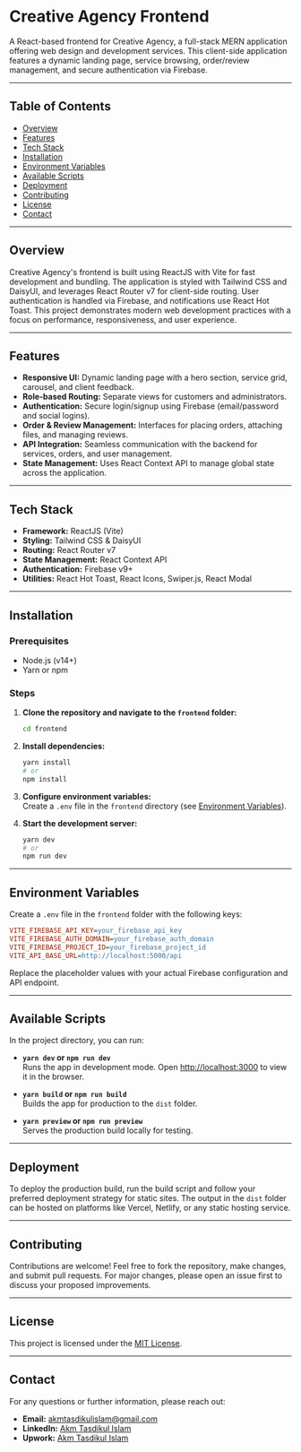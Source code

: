 # Creative Agency Frontend

A React-based frontend for Creative Agency, a full-stack MERN application offering web design and development services. This client-side application features a dynamic landing page, service browsing, order/review management, and secure authentication via Firebase.

---

## Table of Contents

- [Overview](#overview)
- [Features](#features)
- [Tech Stack](#tech-stack)
- [Installation](#installation)
- [Environment Variables](#environment-variables)
- [Available Scripts](#available-scripts)
- [Deployment](#deployment)
- [Contributing](#contributing)
- [License](#license)
- [Contact](#contact)

---

## Overview

Creative Agency's frontend is built using ReactJS with Vite for fast development and bundling. The application is styled with Tailwind CSS and DaisyUI, and leverages React Router v7 for client-side routing. User authentication is handled via Firebase, and notifications use React Hot Toast. This project demonstrates modern web development practices with a focus on performance, responsiveness, and user experience.

---

## Features

- **Responsive UI:** Dynamic landing page with a hero section, service grid, carousel, and client feedback.
- **Role-based Routing:** Separate views for customers and administrators.
- **Authentication:** Secure login/signup using Firebase (email/password and social logins).
- **Order & Review Management:** Interfaces for placing orders, attaching files, and managing reviews.
- **API Integration:** Seamless communication with the backend for services, orders, and user management.
- **State Management:** Uses React Context API to manage global state across the application.

---

## Tech Stack

- **Framework:** ReactJS (Vite)
- **Styling:** Tailwind CSS & DaisyUI
- **Routing:** React Router v7
- **State Management:** React Context API
- **Authentication:** Firebase v9+
- **Utilities:** React Hot Toast, React Icons, Swiper.js, React Modal

---

## Installation

### Prerequisites

- Node.js (v14+)
- Yarn or npm

### Steps

1. **Clone the repository and navigate to the `frontend` folder:**

   ```bash
   cd frontend
   ```

2. **Install dependencies:**

   ```bash
   yarn install
   # or
   npm install
   ```

3. **Configure environment variables:**  
   Create a `.env` file in the `frontend` directory (see [Environment Variables](#environment-variables)).

4. **Start the development server:**

   ```bash
   yarn dev
   # or
   npm run dev
   ```

---

## Environment Variables

Create a `.env` file in the `frontend` folder with the following keys:

```ini
VITE_FIREBASE_API_KEY=your_firebase_api_key
VITE_FIREBASE_AUTH_DOMAIN=your_firebase_auth_domain
VITE_FIREBASE_PROJECT_ID=your_firebase_project_id
VITE_API_BASE_URL=http://localhost:5000/api
```

Replace the placeholder values with your actual Firebase configuration and API endpoint.

---

## Available Scripts

In the project directory, you can run:

- **`yarn dev` or `npm run dev`**  
  Runs the app in development mode. Open [http://localhost:3000](http://localhost:3000) to view it in the browser.

- **`yarn build` or `npm run build`**  
  Builds the app for production to the `dist` folder.

- **`yarn preview` or `npm run preview`**  
  Serves the production build locally for testing.

---

## Deployment

To deploy the production build, run the build script and follow your preferred deployment strategy for static sites. The output in the `dist` folder can be hosted on platforms like Vercel, Netlify, or any static hosting service.

---

## Contributing

Contributions are welcome! Feel free to fork the repository, make changes, and submit pull requests. For major changes, please open an issue first to discuss your proposed improvements.

---

## License

This project is licensed under the [MIT License](LICENSE).

---

## Contact

For any questions or further information, please reach out:

- **Email:** akmtasdikulislam@gmail.com
- **LinkedIn:** [Akm Tasdikul Islam](https://www.linkedin.com/in/akm-tasdikul-islam/)
- **Upwork:** [Akm Tasdikul Islam](https://www.upwork.com/freelancers/~01fe1fc80c8877ffe2)
